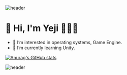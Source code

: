 ![header](https://capsule-render.vercel.app/api?type=soft&color=auto&height=15&section=header&text=)


# 👋 Hi, I'm Yeji  👨🏻‍💻
- 👀 I’m interested in operating systems, Game Engine.
- 🌱 I’m currently learning Unity.

<!---
ellen310/ellen310 is a ✨ special ✨ repository because its `README.md` (this file) appears on your GitHub profile.
You can click the Preview link to take a look at your changes.
--->
<!--뱃지들 넣기
# Skills
--->

[![Anurag's GitHub stats](https://github-readme-stats.vercel.app/api?username=ellen310)](https://github.com/anuraghazra/github-readme-stats)

![header](https://capsule-render.vercel.app/api?type=soft&color=auto&height=15&section=header&text=)
